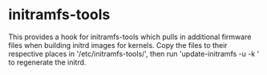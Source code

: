 # initramfs-tools

This provides a hook for initramfs-tools which pulls in additional firmware files when building initrd images for kernels.
Copy the files to their respective places in '/etc/initramfs-tools/', then run 'update-initramfs -u -k <kernel-version>' to regenerate the initrd.
